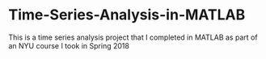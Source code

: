 # Time-Series-Analysis-in-MATLAB
This is a time series analysis project that I completed in MATLAB as part of an NYU course I took in Spring 2018
